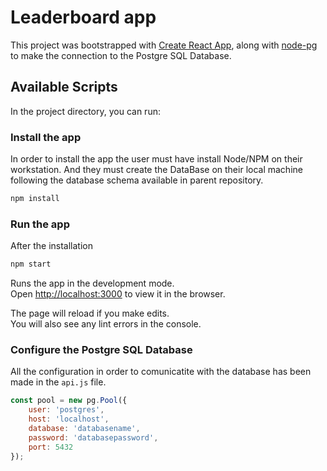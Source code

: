 # Leaderboard app

This project was bootstrapped with [Create React App](https://github.com/facebook/create-react-app), along with [node-pg](https://node-postgres.com/) to make the connection to the Postgre SQL Database.

## Available Scripts

In the project directory, you can run:

### Install the app

In order to install the app the user must have install Node/NPM on their workstation. And they must create the DataBase on their local machine following the database schema available in parent repository.

```bash
npm install
```

### Run the app

After the installation

```bash
npm start
```

Runs the app in the development mode.<br />
Open [http://localhost:3000](http://localhost:3000) to view it in the browser.

The page will reload if you make edits.<br />
You will also see any lint errors in the console.

### Configure the Postgre SQL Database

All the configuration in order to comunicatite with the database has been made in the `api.js` file.

```JavaScript
const pool = new pg.Pool({
    user: 'postgres',
    host: 'localhost',
    database: 'databasename',
    password: 'databasepassword',
    port: 5432
});
```
